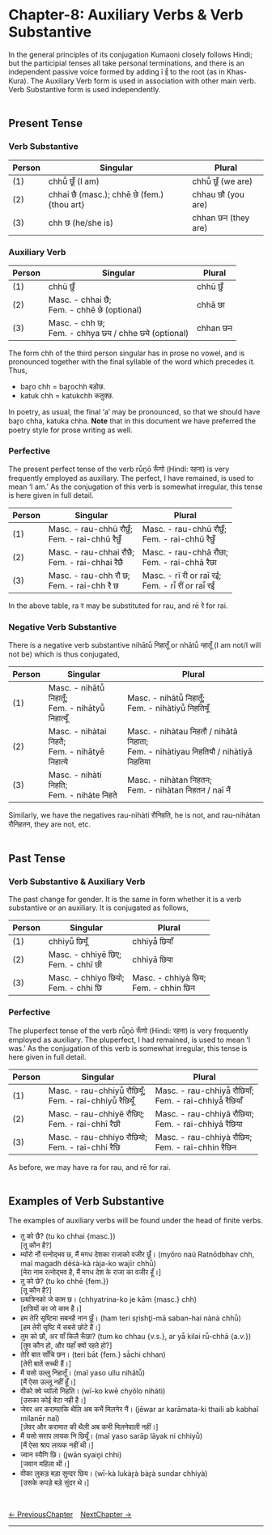 # Chapter-8: Auxiliary Verbs & Verb Substantive

In the general principles of its conjugation Kumaoni closely follows Hindi; but the participial tenses all take personal terminations, and there is an independent passive voice formed by adding ī ई to the root (as in Khas-Kura). The Auxiliary Verb form is used in association with other main verb. Verb Substantive form is used independently.
<br><br>

## Present Tense

### Verb Substantive
| Person | Singular | Plural |
| ------------- | ------------- | ------------- |
| (1) | chhū̃ छूँ (I am) | chhū̃ छूँ (we are) |
| (2) | chhai छै (masc.); chhē छे (fem.) {thou art} | chhau छौ (you are) |
| (3) | chh छ (he/she is) | chhan छन (they are) |

### Auxiliary Verb
| Person | Singular | Plural |
| ------------- | ------------- | ------------- |
| (1) | chhũ छुँ | chhũ छुँ |
| (2) | Masc. - chhai छै; <br>Fem. - chhē छे (optional) | chhā छा |
| (3) | Masc. - chh छ; <br>Fem. - chhya छ्य / chhe छ्ये (optional) | chhan छन |

The form chh of the third person singular has in prose no vowel, and is pronounced together with the final syllable of the word which precedes it. Thus,
- bar̥o chh = bar̥ochh बड़ोछ.
- katuk chh = katukchh कतुक्छ.

In poetry, as usual, the final ‘a’ may be pronounced, so that we should have bar̥o chha, katuka chha. <b>Note</b> that in this document we have preferred the poetry style for prose writing as well.

### Perfective
The present perfect tense of the verb rū̃n̥ō रूँणो (Hindi: रहना) is very frequently employed as auxiliary. The perfect, I have remained, is used to mean ‘I am.’ As the conjugation of this verb is somewhat irregular, this tense is here given in full detail.

| Person | Singular | Plural |
| ------------- | ------------- | ------------- |
| (1) | Masc. - rau-chhũ रौछुँ; <br>Fem. - rai-chhũ रैछुँ | Masc. - rau-chhũ रौछुँ; <br>Fem. - rai-chhũ रैछुँ |
| (2) | Masc. - rau-chhai रौछै; <br>Fem. - rai-chhai रैछै | Masc. - rau-chhā रौछा; <br>Fem. - rai-chhā रैछा |
| (3) | Masc. - rau-chh रौ छ; <br>Fem. - rai-chh रै छ | Masc. - rī री or raī रई; <br>Fem. - rī̃ रीं or raī̃ रईं |

In the above table, ra र may be substituted for rau, and rē रे for rai.

### Negative Verb Substantive
There is a negative verb substantive nihātū̃ निहातूँ or nhātū̃ न्हातूँ (I am not/I will not be) which is thus conjugated,

| Person | Singular | Plural |
| ------------- | ------------- | ------------- |
| (1) | Masc. - nihātū̃ निहातूँ; <br>Fem. - nihātyū̃ निहात्यूँ | Masc. - nihātū̃ निहातूँ; <br>Fem. - nihàtiyū̃ निहतियूँ |
| (2) | Masc. - nihàtai निहतै; <br>Fem. - nihātyē निहात्ये | Masc. - nihàtau निहतौ / nihātā निहाता; <br>Fem. - nihàtiyau निहतियौ / nihàtiyā निहतिया |
| (3) | Masc. - nihàti निहति; <br>Fem. - nihàte निहते | Masc. - nihàtan निहतन; <br>Fem. - nihàtan निहतन / naĩ नैं |

Similarly, we have the negatives rau-nihàti रौनिहति, he is not, and rau-nihàtan रौनिहतन, they are not, etc.
<br><br>

## Past Tense

### Verb Substantive & Auxiliary Verb
The past change for gender. It is the same in form whether it is a verb substantive or an auxiliary. It is conjugated as follows,

| Person | Singular | Plural |
| ------------- | ------------- | ------------- |
| (1) | chhiyū̃ छियूँ | chhiyā̃ छियाँ |
| (2) | Masc. - chhiyē छिए; <br>Fem. - chhī छी | chhiyā छिया |
| (3) | Masc. - chhiyo छियो; <br>Fem. - chhi छि | Masc. - chhiyà छिय; <br>Fem. - chhin छिन |

### Perfective
The pluperfect tense of the verb rū̃n̥ō रूँणो (Hindi: रहना) is very frequently employed as auxiliary. The pluperfect, I had remained, is used to mean ‘I was.’ As the conjugation of this verb is somewhat irregular, this tense is here given in full detail.

| Person | Singular | Plural |
| ------------- | ------------- | ------------- |
| (1) | Masc. - rau-chhiyū̃ रौछियूँ; <br>Fem. - rai-chhiyū̃ रैछियूँ | Masc. - rau-chhiyā̃ रौछियाँ; <br>Fem. - rai-chhiyā̃ रैछियाँ |
| (2) | Masc. - rau-chhiyē रौछिए; <br>Fem. - rai-chhī रैछी | Masc. - rau-chhiyā रौछिया; <br>Fem. - rai-chhiyā रैछिया |
| (3) | Masc. - rau-chhiyo रौछियो; <br>Fem. - rai-chhi रैछि | Masc. - rau-chhiyà रौछिय; <br>Fem. - rai-chhin रैछिन |

As before, we may have ra for rau, and rē for rai.
<br><br>

## Examples of Verb Substantive
The examples of auxiliary verbs will be found under the head of finite verbs.

- तु को छै? (tu ko chhai {masc.})<br>
[तू कौन है?]
- म्यॉरो नौं रत्नोद्भव छ, मैं मगध देशका राजाको वजीर छूँ। (myŏro naũ Ratnōdbhav chh, maĩ magadh dēśà-kà ràja-ko wajīr chhū̃)<br>
[मेरा नाम रत्नोद्भव है, मैं मगध देश के राजा का वजीर हूँ।]
- तु को छे? (tu ko chhē {fem.})<br>
[तू कौन है?]
- छ्यत्रिनको जे काम छ। (chhyatrina-ko je kām {masc.} chh)<br>
[क्षत्रियों का जो काम है।]
- हम तेरि सृष्टिमा सबनहै नान छूँ। (ham teri sr̥isht̥i-mā saban-hai nànà chhū̃)<br>
[हम तेरी सृष्टि में सबसे छोटे हैं।]
- तुम को छौ, अर याँ किलै रूँछा? (tum ko chhau {v.s.}, ar yā̃ kilai rū̃-chhā {a.v.})<br>
[तुम कौन हो, और यहाँ क्यों रहते हो?]
- तेरि बात साँचि छन। (teri bāt {fem.} sà̃chi chhan)<br>
[तेरी बातें सच्ची हैं।]
- मैं यसो उल्लु निहातूँ। (maĩ yaso ullu nihātū̃)<br>
[मैं ऐसा उल्लू नहीं हूँ।]
- वीको क्वे च्यॉलो निहति। (wī-ko kwē chyŏlo nihàti)<br>
[उसका कोई बेटा नही है।]
- जेवर अर करामतकि थैलि अब कभैं मिलनेर नैं। (jēwar ar karāmata-ki thaili ab kabhaĩ milanēr naĩ)<br>
[ज़ेवर और करामात की थैली अब कभी मिलनेवाली नहीं।]
- मैं यसो सराप लायक नि छियूँ। (maĩ yaso sarāp lāyak ni chhiyū̃)<br>
[मैं ऐसा श्राप लायक नहीं थी।]
- ज्वान स्यैणि छि। (jwān syain̥i chhi)<br>
[जवान महिला थी।]
- वीका लुकड़ बड़ा सुन्दर छिय। (wī-kà lukàr̥à bàr̥à sundar chhiyà)<br>
[उसके कपड़े बड़े सुंदर थे।]

<br>

[<- PreviousChapter](/major/7_Pronouns.md) &ensp; [NextChapter ->](/major/09_Infinitive.md)

---